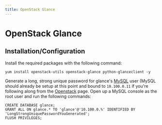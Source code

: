 ```yaml
---
title: OpenStack Glance
---
```


# OpenStack Glance

## Installation/Configuration

Install the required packages with the following command:

```
yum install openstack-utils openstack-glance python-glanceclient -y
```

Generate a long, strong unique password for glance's [MySQL][1] user (MySQL
should already be setup at this point and bound to `10.100.0.11` if you're
following along from the [Openstack][2] page. Open up a MySQL console as the
root user and run the following commands:

```
CREATE DATABASE glance;
GRANT ALL ON glance.* TO 'glance'@'10.100.0.%' IDENTIFIED BY 'LongStrongUniquePasswordYouGenerated';
FLUSH PRIVILEGES;
```

[1]: ../mysql/
[2]: ../openstack/

